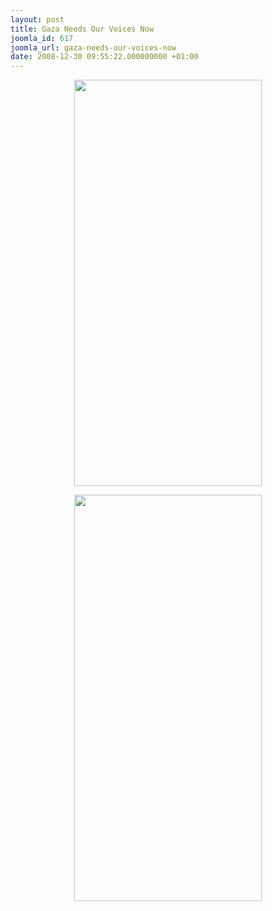```yaml
---
layout: post
title: Gaza Needs Our Voices Now
joomla_id: 617
joomla_url: gaza-needs-our-voices-now
date: 2008-12-30 09:55:22.000000000 +01:00
---
```

<p align="center"><img height="650" src="http://www.freegaza.org/uploads/media/gazaneedsourvoices.jpg" width="300" border="0" /></p><p align="center"><img height="650" src="http://www.freegaza.org/uploads/media/gazaneedsourvoices.jpg" width="300" border="0" /></p><p><a href=""></a></p>
